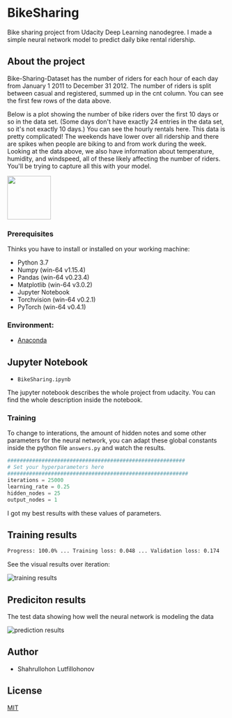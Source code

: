 # BikeSharing

Bike sharing project from Udacity Deep Learning nanodegree. I made a simple neural network model to predict daily bike rental ridership.


## About the project

Bike-Sharing-Dataset has the number of riders for each hour of each day from January 1 2011 to December 31 2012. The number of riders is split between casual and registered, summed up in the cnt column. You can see the first few rows of the data above.

Below is a plot showing the number of bike riders over the first 10 days or so in the data set. (Some days don't have exactly 24 entries in the data set, so it's not exactly 10 days.) You can see the hourly rentals here. This data is pretty complicated! The weekends have lower over all ridership and there are spikes when people are biking to and from work during the week. Looking at the data above, we also have information about temperature, humidity, and windspeed, all of these likely affecting the number of riders. You'll be trying to capture all this with your model.


<img src="https://github.com/Shahrullo/BikeSharing/tree/main/images/data_overview.PNG" width="100">


### Prerequisites

Thinks you have to install or installed on your working machine:

* Python 3.7
* Numpy (win-64 v1.15.4)
* Pandas (win-64 v0.23.4)
* Matplotlib (win-64 v3.0.2)
* Jupyter Notebook
* Torchvision (win-64 v0.2.1)
* PyTorch (win-64 v0.4.1)

### Environment: 
* [Anaconda](https://www.anaconda.com/download/)

## Jupyter Notebook 
* `BikeSharing.ipynb`

The jupyter notebook describes the whole project from udacity. You can find the whole description inside the notebook.

### Training 

To change to interations, the amount of hidden notes and some other parameters for the neural network, you can adapt these global constants inside the python file `answers.py` and watch the results.

```python
#########################################################
# Set your hyperparameters here
##########################################################
iterations = 25000
learning_rate = 0.25
hidden_nodes = 25
output_nodes = 1
```

I got my best results with these values of parameters.


## Training results

```bash
Progress: 100.0% ... Training loss: 0.048 ... Validation loss: 0.174
```
See the visual results over iteration:

![training results](https://github.com/Shahrullo/BikeSharing/tree/main/images/loss.PNG)

## Prediciton results

The test data showing how well the neural network is modeling the data

![prediction results](https://github.com/Shahrullo/BikeSharing/tree/main/images/prediction.PNG)

## Author 

* Shahrullohon Lutfillohonov

## License
[MIT](https://choosealicense.com/licenses/mit/)
